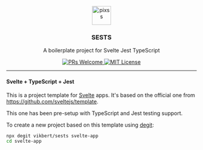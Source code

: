 <script src="https://code.iconify.design/1/1.0.7/iconify.min.js"></script>
<span class="iconify" data-icon="file-icons:templatetoolkit" data-inline="false"></span>
<div align="center">
  <img src="app-small.png" width="50px" alt="pixss" />
  <h3>SESTS </h3>
  <p>A boilerplate project for Svelte Jest TypeScript </p>
  <p>
    <a href="#">
      <img src="https://img.shields.io/badge/PRs-Welcome-brightgreen.svg?style=flat-square" alt="PRs Welcome">
    </a>
    <a href="#">
      <img src="https://img.shields.io/badge/License-MIT-brightgreen.svg?style=flat-square" alt="MIT License">
    </a>
  </p>
</div>

---

#### Svelte + TypeScript + Jest

This is a project template for [Svelte](https://svelte.dev) apps. It's based on the official one from https://github.com/sveltejs/template.

This one has been pre-setup with TypeScript and Jest testing support.

To create a new project based on this template using [degit](https://github.com/Rich-Harris/degit):

```bash
npx degit vikbert/sests svelte-app
cd svelte-app
```

